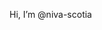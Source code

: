 Hi, I’m @niva-scotia


<!---
niva-scotia/niva-scotia is a ✨ special ✨ repository because its `README.md` (this file) appears on your GitHub profile.
You can click the Preview link to take a look at your changes.
--->
